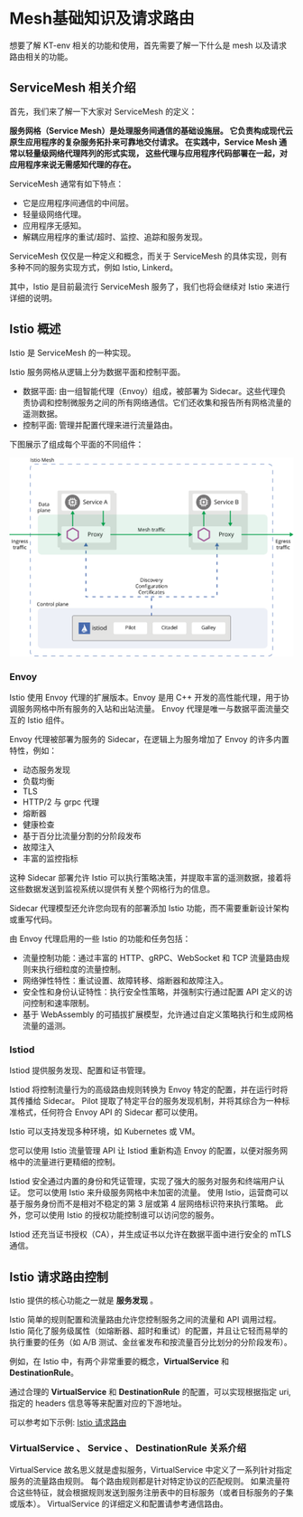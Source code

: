 # Mesh基础知识及请求路由

想要了解 KT-env 相关的功能和使用，首先需要了解一下什么是 mesh 以及请求路由相关的功能。

## ServiceMesh 相关介绍

首先，我们来了解一下大家对 ServiceMesh 的定义：

**服务网格（Service Mesh）是处理服务间通信的基础设施层。
它负责构成现代云原生应用程序的复杂服务拓扑来可靠地交付请求。
在实践中，Service Mesh 通常以轻量级网络代理阵列的形式实现，
这些代理与应用程序代码部署在一起，对应用程序来说无需感知代理的存在。**

ServiceMesh 通常有如下特点：

 - 它是应用程序间通信的中间层。
 - 轻量级网络代理。
 - 应用程序无感知。
 - 解耦应用程序的重试/超时、监控、追踪和服务发现。

ServiceMesh 仅仅是一种定义和概念，而关于 ServiceMesh 的具体实现，则有多种不同的服务实现方式，例如 Istio, Linkerd。

其中，Istio 是目前最流行 ServiceMesh 服务了，我们也将会继续对 Istio 来进行详细的说明。

## Istio 概述

Istio 是 ServiceMesh 的一种实现。

Istio 服务网格从逻辑上分为数据平面和控制平面。

 - 数据平面: 由一组智能代理（Envoy）组成，被部署为 Sidecar。这些代理负责协调和控制微服务之间的所有网络通信。它们还收集和报告所有网格流量的遥测数据。
 - 控制平面: 管理并配置代理来进行流量路由。


下图展示了组成每个平面的不同组件：

![request_routing1](./pictures/request_routing1.svg)

### Envoy

Istio 使用 Envoy 代理的扩展版本。Envoy 是用 C++ 开发的高性能代理，用于协调服务网格中所有服务的入站和出站流量。
Envoy 代理是唯一与数据平面流量交互的 Istio 组件。

Envoy 代理被部署为服务的 Sidecar，在逻辑上为服务增加了 Envoy 的许多内置特性，例如：

 - 动态服务发现
 - 负载均衡
 - TLS
 - HTTP/2 与 grpc 代理
 - 熔断器
 - 健康检查
 - 基于百分比流量分割的分阶段发布
 - 故障注入
 - 丰富的监控指标

这种 Sidecar 部署允许 Istio 可以执行策略决策，并提取丰富的遥测数据，接着将这些数据发送到监视系统以提供有关整个网格行为的信息。

Sidecar 代理模型还允许您向现有的部署添加 Istio 功能，而不需要重新设计架构或重写代码。

由 Envoy 代理启用的一些 Istio 的功能和任务包括：

 - 流量控制功能：通过丰富的 HTTP、gRPC、WebSocket 和 TCP 流量路由规则来执行细粒度的流量控制。
 - 网络弹性特性：重试设置、故障转移、熔断器和故障注入。
 - 安全性和身份认证特性：执行安全性策略，并强制实行通过配置 API 定义的访问控制和速率限制。
 - 基于 WebAssembly 的可插拔扩展模型，允许通过自定义策略执行和生成网格流量的遥测。

### Istiod

Istiod 提供服务发现、配置和证书管理。

Istiod 将控制流量行为的高级路由规则转换为 Envoy 特定的配置，并在运行时将其传播给 Sidecar。
Pilot 提取了特定平台的服务发现机制，并将其综合为一种标准格式，任何符合 Envoy API 的 Sidecar 都可以使用。

Istio 可以支持发现多种环境，如 Kubernetes 或 VM。

您可以使用 Istio 流量管理 API 让 Istiod 重新构造 Envoy 的配置，以便对服务网格中的流量进行更精细的控制。

Istiod 安全通过内置的身份和凭证管理，实现了强大的服务对服务和终端用户认证。
您可以使用 Istio 来升级服务网格中未加密的流量。
使用 Istio，运营商可以基于服务身份而不是相对不稳定的第 3 层或第 4 层网络标识符来执行策略。
此外，您可以使用 Istio 的授权功能控制谁可以访问您的服务。

Istiod 还充当证书授权（CA），并生成证书以允许在数据平面中进行安全的 mTLS 通信。

## Istio 请求路由控制

Istio 提供的核心功能之一就是 **服务发现** 。

Istio 简单的规则配置和流量路由允许您控制服务之间的流量和 API 调用过程。
Istio 简化了服务级属性（如熔断器、超时和重试）的配置，并且让它轻而易举的执行重要的任务（如 A/B 测试、金丝雀发布和按流量百分比划分的分阶段发布）。

例如，在 Istio 中，有两个非常重要的概念，**VirtualService** 和 **DestinationRule**。

通过合理的 **VirtualService** 和 **DestinationRule** 的配置，可以实现根据指定 uri, 指定的 headers 信息等等来配置对应的下游地址。

可以参考如下示例: [Istio 请求路由](https://istio.missshi.com/chap03/request_routing.html)

### VirtualService 、 Service 、 DestinationRule 关系介绍

VirtualService 故名思义就是虚拟服务，VirtualService 中定义了一系列针对指定服务的流量路由规则。
每个路由规则都是针对特定协议的匹配规则。
如果流量符合这些特征，就会根据规则发送到服务注册表中的目标服务（或者目标服务的子集或版本）。
VirtualService 的详细定义和配置请参考通信路由。




